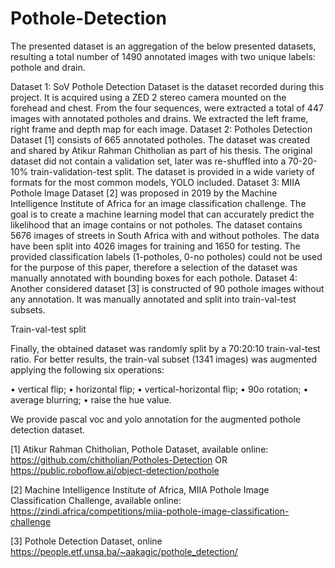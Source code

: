# Pothole-Detection

The presented dataset is an aggregation of the below presented datasets, resulting a total number of 1490 annotated images with two unique labels: pothole and drain.

Dataset 1: SoV Pothole Detection Dataset is the dataset recorded during this project. It is acquired using a ZED 2 stereo camera mounted on the forehead and chest. From the four sequences, were extracted a total of 447 images with
annotated potholes and drains. We extracted the left frame, right frame and depth map for each image.
Dataset 2: Potholes Detection Dataset [1] consists of 665 annotated potholes. The dataset was created and shared by Atikur Rahman Chitholian as part of his thesis. The original dataset did not contain a validation set, later was re-shuffled
into a 70-20-10% train-validation-test split. The dataset is provided in a wide variety of formats for the most common models, YOLO included.
Dataset 3: MIIA Pothole Image Dataset [2] was proposed in 2019 by the Machine Intelligence Institute of Africa for an image classification challenge. The goal is to create a machine
learning model that can accurately predict the likelihood that an image contains or not potholes. The dataset contains 5676 images of streets in South Africa with and without potholes. 
The data have been split into 4026 images for training and 1650 for testing. The provided classification labels (1-potholes, 0-no potholes) could not be used for the purpose of this paper,
therefore a selection of the dataset was manually annotated with bounding boxes for each pothole.
Dataset 4: Another considered dataset [3] is constructed of 90 pothole images without any annotation. It was manually annotated and split into train-val-test subsets.

Train-val-test split

Finally, the obtained dataset was randomly split by a 70:20:10 train-val-test ratio. For better results, the train-val subset (1341 images) was augmented applying the following six operations:

• vertical flip;
• horizontal flip;
• vertical-horizontal flip;
• 90o rotation;
• average blurring;
• raise the hue value.

We provide pascal voc and yolo annotation for the augmented pothole detection dataset.

[1] Atikur Rahman Chitholian, Pothole Dataset, available online: https://github.com/chitholian/Potholes-Detection OR https://public.roboflow.ai/object-detection/pothole

[2] Machine Intelligence Institute of Africa, MIIA Pothole Image Classification Challenge, available online: https://zindi.africa/competitions/miia-pothole-image-classification-challenge

[3] Pothole Detection Dataset, online https://people.etf.unsa.ba/~aakagic/pothole_detection/
